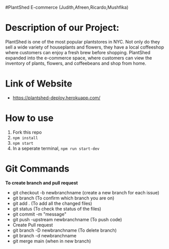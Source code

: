 #PlantShed E-commerce (Judith,Afreen,Ricardo,Mushfika)

# Description of our Project:
PlantShed is one of the most popular plantstores in NYC. Not only do they sell a wide variety of houseplants and flowers, they have a local coffeeshop where customers can enjoy a fresh brew before shopping. PlantShed expanded into the e-commerce space, where customers can view the inventory of plants, flowers, and coffeebeans and shop from home.


# Link of Website
- https://plantshed-deploy.herokuapp.com/

# How to use 
1. Fork this repo
2. `npm install`
3. `npm start`
4. In a seperate terminal, `npm run start-dev`

# Git Commands
 **To create branch and pull request**
- git checkout -b newbranchname (create a new branch for each issue) 
- git branch (To confirm which branch you are on)
- git add . (To add all the changed files) 
- git status (To check the status of the files) 
- git commit -m "message"
- git push -upstream newbranchname (To push code)
- Create Pull request 
- git branch -D newbranchname (To delete branch)
- git branch -d newbranchname
- git merge main (when in new branch)



